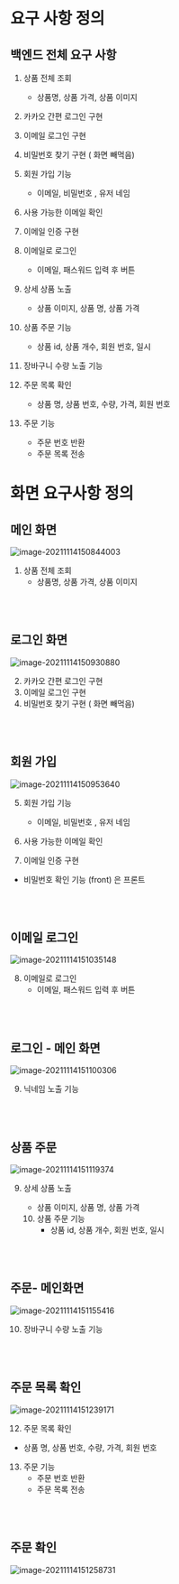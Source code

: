 # 요구 사항 정의

## 백엔드 전체 요구 사항

1. 상품 전체 조회
   * 상품명, 상품 가격, 상품 이미지

2. 카카오 간편 로그인 구현
3. 이메일 로그인 구현
4. 비밀번호 찾기 구현 ( 화면 빼먹음)

5. 회원 가입 기능
   * 이메일, 비밀번호 , 유저 네임
6. 사용 가능한 이메일 확인
7. 이메일 인증 구현
8. 이메일로 로그인
   * 이메일, 패스워드 입력 후 버튼

9. 상세 상품 노출
   * 상품 이미지, 상품 명, 상품 가격

10. 상품 주문 기능
    * 상품 id, 상품 개수,  회원 번호, 일시

11. 장바구니 수량 노출 기능

12. 주문 목록 확인
    * 상품 명, 상품 번호, 수량, 가격, 회원 번호

13. 주문 기능
    * 주문 번호 반환
    * 주문 목록 전송



# 화면 요구사항 정의

## 메인 화면

![image-20211114150844003](msa-project-ui-design.assets/image-20211114150844003.png)



1. 상품 전체 조회
   * 상품명, 상품 가격, 상품 이미지





<br><br>



## 로그인 화면

![image-20211114150930880](msa-project-ui-design.assets/image-20211114150930880.png)



2. 카카오 간편 로그인 구현
3. 이메일 로그인 구현
4. 비밀번호 찾기 구현 ( 화면 빼먹음)



<br><br>



## 회원 가입



![image-20211114150953640](msa-project-ui-design.assets/image-20211114150953640.png)

5. 회원 가입 기능

   * 이메일, 비밀번호 , 유저 네임

     

6. 사용 가능한 이메일 확인

7. 이메일 인증 구현

   

* 비밀번호 확인 기능 (front) 은 프론트

<br>

<br>



## 이메일 로그인

![image-20211114151035148](msa-project-ui-design.assets/image-20211114151035148.png)





8. 이메일로 로그인
   * 이메일, 패스워드 입력 후 버튼



<br><br>



## 로그인 - 메인 화면

![image-20211114151100306](msa-project-ui-design.assets/image-20211114151100306.png)



9. 닉네임 노출 기능





<br><br>



## 상품 주문

![image-20211114151119374](msa-project-ui-design.assets/image-20211114151119374.png)

9. 상세 상품 노출

   * 상품 이미지, 상품 명, 상품 가격

   10. 상품 주문 기능
       * 상품 id, 상품 개수,  회원 번호, 일시

<br>

<br>



## 주문- 메인화면



![image-20211114151155416](msa-project-ui-design.assets/image-20211114151155416.png)



10. 장바구니 수량 노출 기능



<br>

<br>



## 주문 목록 확인

![image-20211114151239171](msa-project-ui-design.assets/image-20211114151239171.png)



12. 주문 목록 확인

* 상품 명, 상품 번호, 수량, 가격, 회원 번호

13. 주문 기능
    * 주문 번호 반환
    * 주문 목록 전송



<br>

<br>



## 주문 확인

![image-20211114151258731](msa-project-ui-design.assets/image-20211114151258731.png)







<br>

<br>

